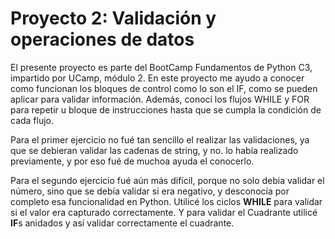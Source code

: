 # Proyecto 2: Validación y operaciones de datos

El presente proyecto es parte del BootCamp Fundamentos de Python C3, impartido por UCamp, módulo 2.
En este proyecto me ayudo a conocer como funcionan los bloques de control como lo son el IF, como se pueden aplicar para validar información. Además, conocí los flujos WHILE y FOR para repetir u bloque de instrucciones hasta que se cumpla la condición de cada flujo.

Para el primer ejercicio no fué tan sencillo el realizar las validaciones, ya que se debieran validar las cadenas de string, y no. lo había realizado previamente, y por eso fué de muchoa ayuda el conocerlo.

Para el segundo ejercicio fué aún más difícil, porque no solo debia validar el número, sino que se debía validar si era negativo, y desconocía por completo esa funcionalidad en Python. Utilicé los ciclos **WHILE** para validar si el valor era capturado correctamente. Y para validar el Cuadrante utilicé **IF**s anidados y así validar correctamente el cuadrante.
